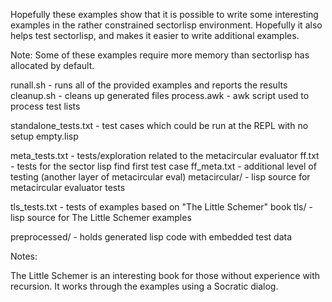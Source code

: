 Hopefully these examples show that it is possible to write some interesting examples in the rather constrained sectorlisp environment. Hopefully it also helps test sectorlisp, and makes it easier to write additional examples.

Note: Some of these examples require more memory than sectorlisp has allocated by default.

runall.sh		- runs all of the provided examples and reports the results
cleanup.sh		- cleans up generated files
process.awk		- awk script used to process test lists

standalone_tests.txt	- test cases which could be run at the REPL with no setup
empty.lisp

meta_tests.txt		- tests/exploration related to the metacircular evaluator
ff.txt			- tests for the sector lisp find first test case
ff_meta.txt		- additional level of testing (another layer of metacircular eval)
metacircular/		- lisp source for metacircular evaluator tests


tls_tests.txt		- tests of examples based on "The Little Schemer" book
tls/			- lisp source for The Little Schemer examples

preprocessed/		- holds generated lisp code with embedded test data

Notes:

The Little Schemer is an interesting book for those without experience with recursion. It works through the examples using a Socratic dialog.
